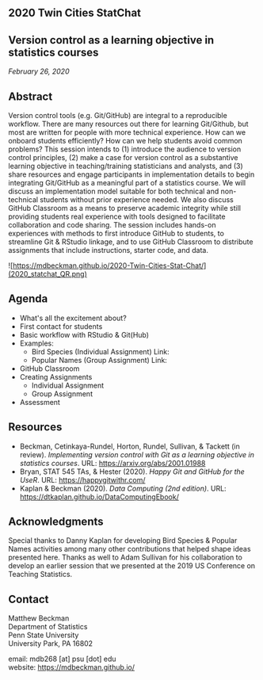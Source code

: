 ## 2020 Twin Cities StatChat

## Version control as a learning objective in statistics courses

*February 26, 2020*


## Abstract

Version control tools (e.g. Git/GitHub) are integral to a reproducible workflow. There are many resources out there for learning Git/Github, but most are written for people with more technical experience. How can we onboard students efficiently? How can we help students avoid common problems? This session intends to (1) introduce the audience to version control principles, (2) make a case for version control as a substantive learning objective in teaching/training statisticians and analysts, and (3) share resources and engage participants in implementation details to begin integrating Git/GitHub as a meaningful part of a statistics course. We will discuss an implementation model suitable for both technical and non-technical students without prior experience needed.  We also discuss GitHub Classroom as a means to preserve academic integrity while still providing students real experience with tools designed to facilitate collaboration and code sharing. The session includes hands-on experiences with methods to first introduce GitHub to students, to streamline Git & RStudio linkage, and to use GitHub Classroom to distribute assignments that include instructions, starter code, and data.

![https://mdbeckman.github.io/2020-Twin-Cities-Stat-Chat/](2020_statchat_QR.png)


## Agenda

- What's all the excitement about?
- First contact for students
- Basic workflow with RStudio & Git(Hub)
- Examples: 
    - Bird Species (Individual Assignment) Link: <TBD>
    - Popular Names (Group Assignment) Link: <TBD>
- GitHub Classroom
- Creating Assignments
    - Individual Assignment
    - Group Assignment
- Assessment



## Resources

- Beckman, Cetinkaya-Rundel, Horton, Rundel, Sullivan, & Tackett (in review). *Implementing version control with Git as a learning objective in statistics courses*. URL: <https://arxiv.org/abs/2001.01988>
- Bryan, STAT 545 TAs, & Hester (2020). *Happy Git and GitHub for the UseR*. URL: <https://happygitwithr.com/>
- Kaplan & Beckman (2020). *Data Computing (2nd edition)*.  URL: <https://dtkaplan.github.io/DataComputingEbook/>


## Acknowledgments

Special thanks to Danny Kaplan for developing Bird Species & Popular Names activities among many other contributions that helped shape ideas presented here.  Thanks as well to Adam Sullivan for his collaboration to develop an earlier session that we presented at the 2019 US Conference on Teaching Statistics.


## Contact

Matthew Beckman  
Department of Statistics  
Penn State University  
University Park, PA 16802  

email: mdb268 [at] psu [dot] edu  
website: <https://mdbeckman.github.io/>  
